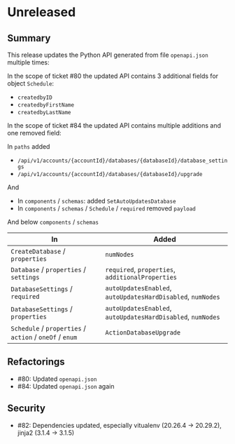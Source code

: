 # Unreleased

## Summary

This release updates the Python API generated from file `openapi.json` multiple times:

In the scope of ticket #80 the updated API contains 3 additional fields for object `Schedule`:
* `createdbyID`
* `createdbyFirstName`
* `createdbyLastName`

In the scope of ticket #84 the updated API contains multiple additions and one removed field:

In `paths` added
* `/api/v1/accounts/{accountId}/databases/{databaseId}/database_settings`
* `/api/v1/accounts/{accountId}/databases/{databaseId}/upgrade`

And
* In `components` / `schemas`: added `SetAutoUpdatesDatabase`
* In `components` / `schemas` / `Schedule` / `required` removed `payload`

And below `components` / `schemas`

| In | Added |
|----|-------|
| `CreateDatabase` / `properties` | `numNodes` |
| `Database` / `properties` / `settings` | `required`, `properties`, `additionalProperties` |
| `DatabaseSettings` / `required` | `autoUpdatesEnabled`, `autoUpdatesHardDisabled`, `numNodes` |
| `DatabaseSettings` / `properties` | `autoUpdatesEnabled`, `autoUpdatesHardDisabled`, `numNodes` |
| `Schedule` / `properties` / `action` / `oneOf` / `enum` | `ActionDatabaseUpgrade` |

## Refactorings

* #80: Updated `openapi.json`
* #84: Updated `openapi.json` again

## Security
 * #82: Dependencies updated, especially vitualenv (20.26.4 -> 20.29.2), jinja2 (3.1.4 -> 3.1.5)